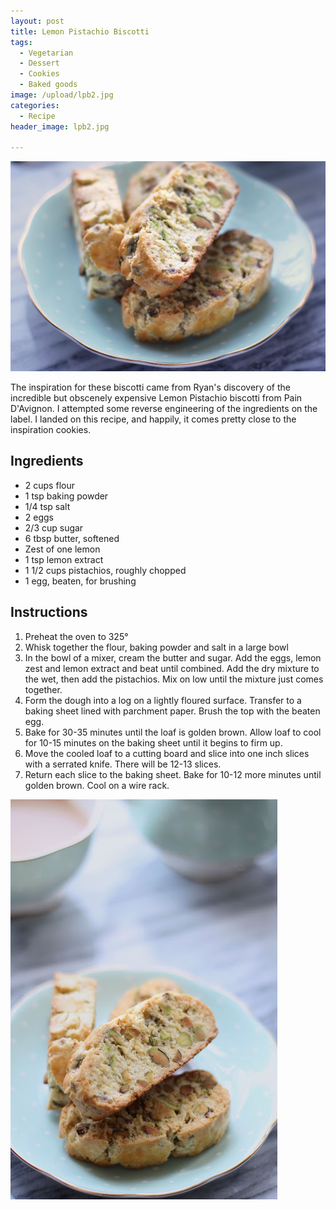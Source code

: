 ```yaml
---
layout: post
title: Lemon Pistachio Biscotti
tags:
  - Vegetarian
  - Dessert
  - Cookies
  - Baked goods
image: /upload/lpb2.jpg
categories:
  - Recipe
header_image: lpb2.jpg

---
```


![Image of Lemon Pistachio Biscotti.](/upload/lpb2.jpg)

The inspiration for these biscotti came from Ryan's discovery of the incredible but obscenely expensive Lemon Pistachio biscotti from Pain D'Avignon. I attempted some reverse engineering of the ingredients on the label. I landed on this recipe, and happily, it comes pretty close to the inspiration cookies.

## Ingredients

- 2 cups flour
- 1 tsp baking powder
- 1/4 tsp salt
- 2 eggs
- 2/3 cup sugar
- 6 tbsp butter, softened
- Zest of one lemon
- 1 tsp lemon extract
- 1 1/2 cups pistachios, roughly chopped
- 1 egg, beaten, for brushing

## Instructions

1. Preheat the oven to 325°
1. Whisk together the flour, baking powder and salt in a large bowl
1. In the bowl of a mixer, cream the butter and sugar. Add the eggs, lemon zest and lemon extract and beat until combined. Add the dry mixture to the wet, then add the pistachios. Mix on low until the mixture just comes together.
1. Form the dough into a log on a lightly floured surface. Transfer to a baking sheet lined with parchment paper. Brush the top with the beaten egg.
1. Bake for 30-35 minutes until the loaf is golden brown. Allow loaf to cool for 10-15 minutes on the baking sheet until it begins to firm up. 
1. Move the cooled loaf to a cutting board and slice into one inch slices with a serrated knife. There will be 12-13 slices.
1. Return each slice to the baking sheet. Bake for 10-12 more minutes until golden brown. Cool on a wire rack.





![Image of Lemon Pistachio Biscotti.](/upload/lpb1.jpg)